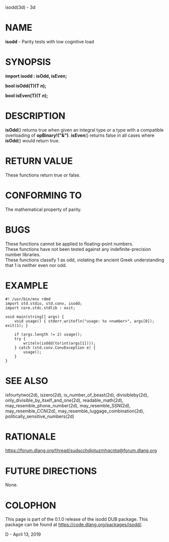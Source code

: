 isodd(3d) - 3d

# NAME

**isodd** - Parity tests with low cognitive load

# SYNOPSIS

**import isodd : isOdd, isEven;**

**bool isOdd(T)(T **&zwnj;*n*&zwnj;**);**

**bool isEven(T)(T **&zwnj;*n*&zwnj;**);**

# DESCRIPTION

**isOdd**() returns true when given an integral type or a type
with a compatible overloading of **opBinary!("&")**.
**isEven**() returns false in all cases where **isOdd**() would
return true.

# RETURN VALUE

These functions return true or false.

# CONFORMING TO

The mathematical property of parity.

# BUGS

These functions cannot be applied to floating-point numbers.  
These functions have not been tested against any
indefinite-precision number libraries.  
These functions classify 1 as odd, violating the ancient Greek understanding
that 1 is neither even nor odd.

# EXAMPLE

	#! /usr/bin/env rdmd
	import std.stdio, std.conv, isodd;
	import core.stdc.stdlib : exit;
	
	void main(string[] args) {
	    void usage() { stderr.writefln("usage: %s <number>", args[0]); exit(1); }
	
	    if (args.length != 2) usage();
	    try {
	        writeln(isOdd(to!int(args[1])));
	    } catch (std.conv.ConvException e) {
	        usage();
	    }
	}

# SEE ALSO

isfourtytwo(2d),
iszero(2d),
is\_number\_of\_beast(2d),
divisibleby(2d),
only\_divisible\_by\_itself\_and\_one(2d),
readable\_math(2d),
may\_resemble\_phone\_number(2d),
may\_resemble\_SSN(2d),
may\_resemble\_CCN(2d),
may\_resemble\_luggage\_combination(2d),
politically\_sensitive\_numbers(2d)

# RATIONALE

https://forum.dlang.org/thread/sudscchdjotuzmhqcntq@forum.dlang.org

# FUTURE DIRECTIONS

None.

# COLOPHON

This page is part of the 0.1.0 release of the isodd DUB package.
This package can be found at https://code.dlang.org/packages/isodd/.

D - April 13, 2019
